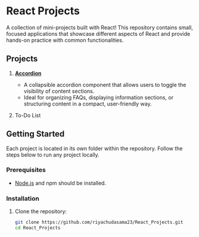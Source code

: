 # React Projects

A collection of mini-projects built with React! This repository contains small, focused applications that showcase different aspects of React and provide hands-on practice with common functionalities.

## Projects

1. **[Accordion](https://accordian-opal.vercel.app/)**
   - A collapsible accordion component that allows users to toggle the visibility of content sections.
   - Ideal for organizing FAQs, displaying information sections, or structuring content in a compact, user-friendly way.
   
2. To-Do List

## Getting Started

Each project is located in its own folder within the repository. Follow the steps below to run any project locally.

### Prerequisites

- [Node.js](https://nodejs.org/) and npm should be installed.

### Installation

1. Clone the repository:
   ```bash
   git clone https://github.com/riyachudasama23/React_Projects.git
   cd React_Projects
